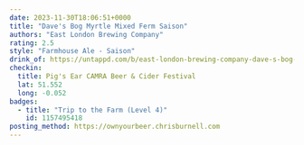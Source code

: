 ```yaml
---
date: 2023-11-30T18:06:51+0000
title: "Dave's Bog Myrtle Mixed Ferm Saison"
authors: "East London Brewing Company"
rating: 2.5
style: "Farmhouse Ale - Saison"
drink_of: https://untappd.com/b/east-london-brewing-company-dave-s-bog-myrtle-mixed-ferm-saison/
checkin:
  title: Pig's Ear CAMRA Beer & Cider Festival
  lat: 51.552
  long: -0.052
badges:
  - title: "Trip to the Farm (Level 4)"
    id: 1157495418
posting_method: https://ownyourbeer.chrisburnell.com
---
```

